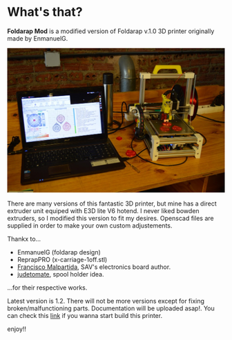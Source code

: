 # What's that?

**Foldarap Mod** is a modified version of Foldarap v.1.0 3D printer originally made by EnmanuelG.

![Foldarap Mod v.1.0](pics/Leia_3Dpp2016_byMACasanova.jpg)

There are many versions of this fantastic 3D printer, but mine has a direct extruder unit equiped with E3D lite V6 hotend. I never liked bowden extruders, so I modified this version to fit my desires. Openscad files are supplied in order to make your own custom adjustements.

Thankx to...

  * EnmanuelG (foldarap design)
  * ReprapPRO (x-carriage-1off.stl)
  * [Francisco Malpartida](https://github.com/fmalpartida), SAV's electronics board author. 
  * [judetomate](https://www.thingiverse.com/thing:47752), spool holder idea.

...for their respective works.

Latest version is 1.2. There will not be more versions except for fixing broken/malfunctioning parts.
Documentation will be uploaded asap!. You can check this [link](http://reprap.org/wiki/FoldaRap1_Build_Manual) if you wanna start build this printer.



enjoy!!